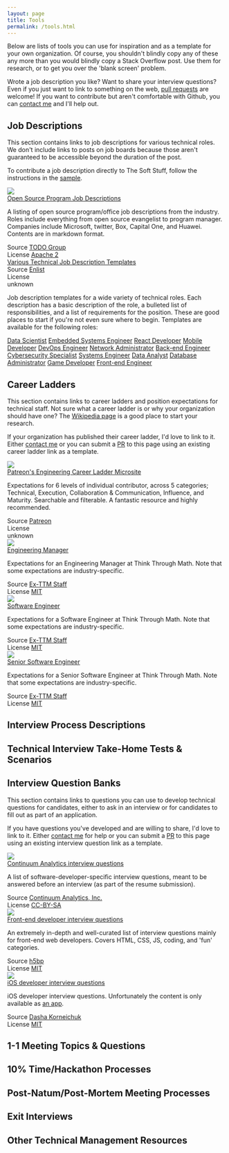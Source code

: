 ```yaml
---
layout: page
title: Tools
permalink: /tools.html
---
```

<p>Below are lists of tools you can use for inspiration and as a template for your own organization. Of course, you shouldn't blindly copy any of these any more than you would blindly copy a Stack Overflow post. Use them for research, or to get you over the 'blank screen' problem.</p>

<p>Wrote a job description you like? Want to share your interview questions? Even if you just want to link to something on the web, <a href="contributing.html">pull requests</a> are welcome! If you want to contribute but aren't comfortable with Github, you can <a href="contributing.html#contact">contact me</a> and I'll help out.</p>

<h2>Job Descriptions</h2>
<a name="job_descriptions"></a>
<div class="ui segment">
  <p>This section contains links to job descriptions for various technical roles. We don't include links to posts on job boards because those aren't guaranteed to be accessible beyond the duration of the post.</p>
  <p>To contribute a job description directly to The Soft Stuff, follow the instructions in the <a href="content/job_descriptions/sample.html">sample</a>.</p>
</div>
<div class="ui divider"></div>
<div class="ui divided items">
  <div class="item">
    <div class="ui tiny image">
      <a href="https://github.com/todogroup/job-descriptions" target="_blank" class="ui tiny image">
        <img src="https://avatars0.githubusercontent.com/u/8648704?s=400&v=4">
      </a>
    </div>
    <div class="content">
      <a href="https://github.com/todogroup/job-descriptions" target="_blank" class="header">Open Source Program Job Descriptions <i class="external alternte icon"></i></a>
      <div class="description">
        <p>A listing of open source program/office job descriptions from the industry. Roles include everything from open source evangelist to program manager. Companies include Microsoft, twitter, Box, Capital One, and Huawei. Contents are in markdown format.</p>
      </div>
      <div class="extra">
        <div class="meta">
          <div class="meta">
            <div class="ui grey label">Source
              <a class="detail" href="http://todogroup.org/" target="_blank">TODO Group</a>
            </div>
            <div class="ui grey label">License
              <a class="detail" rel="license"  href="https://github.com/todogroup/job-descriptions/blob/master/LICENSE" target="_blank">Apache 2</a>
            </div>
          </div>
        </div>
      </div>
    </div>
  </div>
  <div class="item">
    <div class="content">
      <a href="https://enlist.io/resources/tag/information-technology-job-templates/" target="_blank" class="header">Various Technical Job Description Templates
      <i class="external alternte icon"></i></a>
      <div class="meta">
        <div class="ui grey label">Source
          <a class="detail" href="http://enlist.io/" target="_blank">Enlist</a>
        </div>
        <div class="ui grey label">License
          <div class="detail">unknown</div>
        </div>
      </div>
      <div class="description">
        <p>Job description templates for a wide variety of technical roles. Each description has a basic description of the role, a bulleted list of responsibilities, and a list of requirements for the position. These are good places to start if you're not even sure where to begin. Templates are available for the following roles:
          <div class="ui bulleted link list">
            <a href="https://enlist.io/resources/data-scientist-job-description-template/" target="_blank" class="item">Data Scientist</a>
            <a href="https://enlist.io/resources/embedded-systems-engineer-job-description-template/" target="_blank" class="item">Embedded Systems Engineer</a>
            <a href="https://enlist.io/resources/react-developer-job-description-template/" target="_blank" class="item">React Developer</a>
            <a href="https://enlist.io/resources/mobile-developer-job-description-template/" target="_blank" class="item">Mobile Developer</a>
            <a href="https://enlist.io/resources/devops-engineer-job-description-template/" target="_blank" class="item">DevOps Engineer</a>
            <a href="https://enlist.io/resources/network-administrator-job-description-template/" target="_blank" class="item">Network Administrator</a>
            <a href="https://enlist.io/resources/backend-engineer-job-description-template/" target="_blank" class="item">Back-end Engineer</a>
            <a href="https://enlist.io/resources/cybersecurity-specialist-job-description-template/" target="_blank" class="item">Cybersecurity Specialist</a>
            <a href="https://enlist.io/resources/systems-engineer-job-description-template/" target="_blank" class="item">Systems Engineer</a>
            <a href="https://enlist.io/resources/data-analyst-job-description-template/" target="_blank" class="item">Data Analyst</a>
            <a href="https://enlist.io/resources/database-administrator-job-description-template/" target="_blank" class="item">Database Administrator</a>
            <a href="https://enlist.io/resources/game-developer-job-description-template/" target="_blank" class="item">Game Developer</a>
            <a href="https://enlist.io/resources/frontend-engineer-job-description-template/" target="_blank" class="item">Front-end Engineer</a>
          </div>
        </p>
      </div>
    </div>
  </div>
</div>
<h2>Career Ladders</h2>
<a name="career_ladders"></a>
<div class="ui segment">
  <p>This section contains links to career ladders and position expectations for technical staff. Not sure what a career ladder is or why your organization should have one? The <a href="https://en.wikipedia.org/wiki/Career_ladder" target="_blank">Wikipedia page</a> is a good place to start your research.</p>
  <p>If your organization has published their career ladder, I'd love to link to it. Either <a href="contributing.html#contact">contact me</a> or you can submit a <a href="contributing.html">PR</a> to this page using an existing career ladder link as a template.</p>
</div>
<div class="ui divider"></div>
<div class="ui divided items">
  <div class="item">
    <div class="ui tiny image">
      <a href="https://levels.patreon.com/" target="_blank" class="ui tiny image">
        <img src="https://c5.patreon.com/external/marketing/careers/team-photo.jpg">
      </a>
    </div>
    <div class="content">
      <a href="https://levels.patreon.com/" target="_blank">Patreon's Engineering Career Ladder Microsite <i class="external alternte icon"></i></a>
      <div class="description">
        <p>Expectations for 6 levels of individual contributor, across 5 categories; Technical, Execution, Collaboration & Communication, Influence, and Maturity. Searchable and filterable. A fantastic resource and highly recommended.</p>
      </div>
      <div class="extra">
        <div class="meta">
          <div class="meta">
            <div class="ui grey label">Source
              <a class="detail" href="https://patreon.com/" target="_blank">Patreon</a>
            </div>
            <div class="ui grey label">License
              <div class="detail">unknown</div>
            </div>
          </div>
        </div>
      </div>
    </div>
  </div>
  <div class="item">
    <div class="ui tiny image">
      <a href="https://github.com/ex-ttmers/values-and-expectations/blob/master/engineering_manager.md" target="_blank" class="ui tiny image">
        <img src="https://avatars1.githubusercontent.com/u/24494439?s=280&v=4">
      </a>
    </div>
    <div class="content">
      <a href="https://github.com/ex-ttmers/values-and-expectations/blob/master/engineering_manager.md" target="_blank">Engineering Manager <i class="external alternte icon"></i></a>
      <div class="description">
        <p>Expectations for an Engineering Manager at Think Through Math. Note that some expectations are industry-specific.</p>
      </div>
      <div class="extra">
        <div class="meta">
          <div class="meta">
            <div class="ui grey label">Source
              <a class="detail" href="https://github.com/ex-ttmers/" target="_blank">Ex-TTM Staff</a>
            </div>
            <div class="ui grey label">License
              <a class="detail" rel="license"  href="https://github.com/ex-ttmers/values-and-expectations/blob/master/LICENSE" target="_blank">MIT</a>
            </div>
          </div>
        </div>
      </div>
    </div>
  </div>
  <div class="item">
    <div class="ui tiny image">
      <a href="https://github.com/ex-ttmers/values-and-expectations/blob/master/software_engineer.md" target="_blank" class="ui tiny image">
        <img src="https://avatars1.githubusercontent.com/u/24494439?s=280&v=4">
      </a>
    </div>
    <div class="content">
      <a href="https://github.com/ex-ttmers/values-and-expectations/blob/master/software_engineer.md" target="_blank">Software Engineer <i class="external alternte icon"></i></a>
      <div class="description">
        <p>Expectations for a Software Engineer at Think Through Math. Note that some expectations are industry-specific.</p>
      </div>
      <div class="extra">
        <div class="meta">
          <div class="meta">
            <div class="ui grey label">Source
              <a class="detail" href="https://github.com/ex-ttmers/" target="_blank">Ex-TTM Staff</a>
            </div>
            <div class="ui grey label">License
              <a class="detail" rel="license"  href="https://github.com/ex-ttmers/values-and-expectations/blob/master/LICENSE" target="_blank">MIT</a>
            </div>
          </div>
        </div>
      </div>
    </div>
  </div>
  <div class="item">
    <div class="ui tiny image">
      <a href="https://github.com/ex-ttmers/values-and-expectations/blob/master/senior_software_engineer.md" target="_blank" class="ui tiny image">
        <img src="https://avatars1.githubusercontent.com/u/24494439?s=280&v=4">
      </a>
    </div>
    <div class="content">
      <a href="https://github.com/ex-ttmers/values-and-expectations/blob/master/senior_software_engineer.md" target="_blank">Senior Software Engineer <i class="external alternte icon"></i></a>
      <div class="description">
        <p>Expectations for a Senior Software Engineer at Think Through Math. Note that some expectations are industry-specific.</p>
      </div>
      <div class="extra">
        <div class="meta">
          <div class="meta">
            <div class="ui grey label">Source
              <a class="detail" href="https://github.com/ex-ttmers/" target="_blank">Ex-TTM Staff</a>
            </div>
            <div class="ui grey label">License
              <a class="detail" rel="license"  href="https://github.com/ex-ttmers/values-and-expectations/blob/master/LICENSE" target="_blank">MIT</a>
            </div>
          </div>
        </div>
      </div>
    </div>
  </div>
</div>
<h2>Interview Process Descriptions</h2>

<h2>Technical Interview Take-Home Tests & Scenarios</h2>

<h2>Interview Question Banks</h2>
<a name="interview_questions"></a>
<div class="ui segment">
  <p>This section contains links to questions you can use to develop technical questions for candidates, either to ask in an interview or for candidates to fill out as part of an application.</p>
  <p>If you have questions you've developed and are willing to share, I'd love to link to it. Either <a href="contributing.html#contact">contact me</a> for help or you can submit a <a href="contributing.html">PR</a> to this page using an existing interview question link as a template.</p>
</div>
<div class="ui divider"></div>
<div class="ui divided items">
  <div class="item">
    <div class="ui tiny image">
      <a href="https://github.com/ContinuumIO/interview-questions" target="_blank" class="ui tiny image">
        <img src="https://avatars3.githubusercontent.com/u/1158637?s=280&v=4">
      </a>
    </div>
    <div class="content">
      <a href="https://github.com/ContinuumIO/interview-questions" target="_blank">Continuum Analytics interview questions <i class="external alternte icon"></i></a>
      <div class="description">
        <p>A list of software-developer-specific interview questions, meant to be answered before an interview (as part of the resume submission).</p>
      </div>
      <div class="extra">
        <div class="meta">
          <div class="meta">
            <div class="ui grey label">Source
              <a class="detail" href="https://github.com/ContinuumIO/" target="_blank">Continuum Analytics, Inc.</a>
            </div>
            <div class="ui grey label">License
              <a class="detail" rel="license" href="http://creativecommons.org/licenses/by-sa/4.0/">
                CC-BY-SA
              </a>
            </div>
          </div>
        </div>
      </div>
    </div>
  </div>
  <div class="item">
    <div class="ui tiny image">
      <a href="https://h5bp.github.io/Front-end-Developer-Interview-Questions/" target="_blank" class="ui tiny image">
        <img src="https://avatars2.githubusercontent.com/u/1136800?s=280&v=4">
      </a>
    </div>
    <div class="content">
      <a href="https://h5bp.github.io/Front-end-Developer-Interview-Questions/" target="_blank">Front-end developer interview questions <i class="external alternte icon"></i></a>
      <div class="description">
        <p>An extremely in-depth and well-curated list of interview questions mainly for front-end web developers. Covers HTML, CSS, JS, coding, and 'fun' categories.</p>
      </div>
      <div class="extra">
        <div class="meta">
          <div class="meta">
            <div class="ui grey label">Source
              <a class="detail" href="https://github.com/h5bp" target="_blank">h5bp</a>
            </div>
            <div class="ui grey label">License
              <a class="detail" rel="license"  href="https://github.com/h5bp/Front-end-Developer-Interview-Questions/blob/master/LICENSE.md" target="_blank">MIT</a>
            </div>
          </div>
        </div>
      </div>
    </div>
  </div>
  <div class="item">
    <div class="ui tiny image">
      <a href="https://github.com/dashvlas/awesome-ios-interview" target="_blank" class="ui tiny image">
        <img src="https://avatars3.githubusercontent.com/u/20304226?s=400&v=4">
      </a>
    </div>
    <div class="content">
      <a href="https://github.com/dashvlas/awesome-ios-interview" target="_blank">iOS developer interview questions <i class="external alternte icon"></i></a>
      <div class="description">
        <p>iOS developer interview questions. Unfortunately the content is only available as <a href="http://appstore.com/awesomeinterview" target="_blank">an app</a>.</p>
      </div>
      <div class="extra">
        <div class="meta">
          <div class="meta">
            <div class="ui grey label">Source
              <a class="detail" href="https://github.com/dashvlas/" target="_blank">Dasha Korneichuk</a>
            </div>
            <div class="ui grey label">License
              <a class="detail" rel="license"  href="https://github.com/h5bp/Front-end-Developer-Interview-Questions/blob/master/LICENSE.md" target="_blank">MIT</a>
            </div>
          </div>
        </div>
      </div>
    </div>
  </div>
</div>

<h2>1-1 Meeting Topics & Questions</h2>

<h2>10% Time/Hackathon Processes</h2>

<h2>Post-Natum/Post-Mortem Meeting Processes</h2>

<h2>Exit Interviews</h2>

<h2>Other Technical Management Resources</h2>
